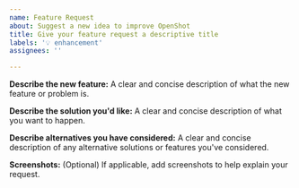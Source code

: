 ```yaml
---
name: Feature Request
about: Suggest a new idea to improve OpenShot
title: Give your feature request a descriptive title
labels: '💡 enhancement'
assignees: ''

---
```

<!-- Please verify this idea has not already been suggested: https://github.com/OpenShot/openshot-qt/issues -->

**Describe the new feature:**
A clear and concise description of what the new feature or problem is.

**Describe the solution you'd like:**
A clear and concise description of what you want to happen.

**Describe alternatives you have considered:**
A clear and concise description of any alternative solutions or features you've considered.

**Screenshots:** (Optional)
If applicable, add screenshots to help explain your request.
